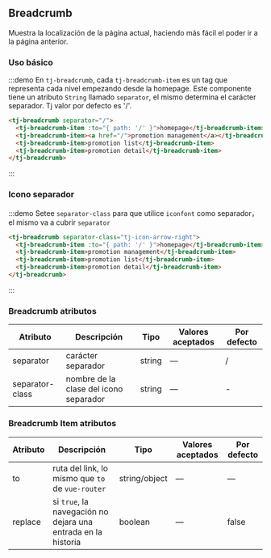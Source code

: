 ## Breadcrumb

Muestra la localización de la página actual, haciendo más fácil el poder ir a la página anterior.

### Uso básico

:::demo En `tj-breadcrumb`, cada `tj-breadcrumb-item` es un tag que representa cada nivel empezando desde la homepage. Este componente tiene un atributo `String` llamado `separator`, el mismo determina el carácter separador. Tj valor por defecto es '/'.

```html
<tj-breadcrumb separator="/">
  <tj-breadcrumb-item :to="{ path: '/' }">homepage</tj-breadcrumb-item>
  <tj-breadcrumb-item><a href="/">promotion management</a></tj-breadcrumb-item>
  <tj-breadcrumb-item>promotion list</tj-breadcrumb-item>
  <tj-breadcrumb-item>promotion detail</tj-breadcrumb-item>
</tj-breadcrumb>
```

:::

### Icono separador

:::demo Setee `separator-class` para que utilice `iconfont` como separador，el mismo va a cubrir `separator`

```html
<tj-breadcrumb separator-class="tj-icon-arrow-right">
  <tj-breadcrumb-item :to="{ path: '/' }">homepage</tj-breadcrumb-item>
  <tj-breadcrumb-item>promotion management</tj-breadcrumb-item>
  <tj-breadcrumb-item>promotion list</tj-breadcrumb-item>
  <tj-breadcrumb-item>promotion detail</tj-breadcrumb-item>
</tj-breadcrumb>
```

:::

### Breadcrumb atributos

| Atributo        | Descripción                            | Tipo   | Valores aceptados | Por defecto |
| --------------- | -------------------------------------- | ------ | ----------------- | ----------- |
| separator       | carácter separador                     | string | —                 | /           |
| separator-class | nombre de la clase del icono separador | string | —                 | -           |

### Breadcrumb Item atributos

| Atributo | Descripción                                                   | Tipo          | Valores aceptados | Por defecto |
| -------- | ------------------------------------------------------------- | ------------- | ----------------- | ----------- |
| to       | ruta del link, lo mismo que `to` de `vue-router`              | string/object | —                 | —           |
| replace  | si `true`, la navegación no dejara una entrada en la historia | boolean       | —                 | false       |
